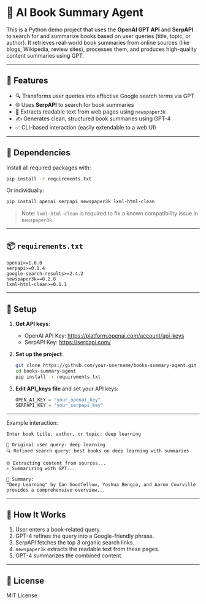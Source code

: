 # 📘 AI Book Summary Agent

This is a Python demo project that uses the **OpenAI GPT API** and **SerpAPI** to search for and summarize books based on user queries (title, topic, or author). It retrieves real-world book summaries from online sources (like blogs, Wikipedia, review sites), processes them, and produces high-quality content summaries using GPT.

---

## 🚀 Features

- 🔍 Transforms user queries into effective Google search terms via GPT
- 🌐 Uses **SerpAPI** to search for book summaries
- 📰 Extracts readable text from web pages using `newspaper3k`
- ✍️ Generates clean, structured book summaries using GPT-4
- ✅ CLI-based interaction (easily extendable to a web UI)

---

## 🧰 Dependencies

Install all required packages with:

```bash
pip install -r requirements.txt
```

Or individually:

```bash
pip install openai serpapi newspaper3k lxml-html-clean
```

> Note: `lxml-html-clean` is required to fix a known compatibility issue in `newspaper3k`.

---

## 📦 `requirements.txt`

```
openai>=1.0.0
serpapi>=0.1.4
google-search-results>=2.4.2
newspaper3k==0.2.8
lxml-html-clean>=0.1.1
```

---

## 🔧 Setup

1. **Get API keys**:
   - OpenAI API Key: https://platform.openai.com/account/api-keys
   - SerpAPI Key: https://serpapi.com/

2. **Set up the project**:
   ```bash
   git clone https://github.com/your-username/books-summary-agent.git
   cd books-summary-agent
   pip install -r requirements.txt
   ```

3. **Edit API_keys file** and set your API keys:
   ```python
   OPEN_AI_KEY = "your_openai_key"
   SERPAPI_KEY = "your_serpapi_key"
   ```

---


Example interaction:

```
Enter book title, author, or topic: deep learning

🎯 Original user query: deep learning
🔍 Refined search query: best books on deep learning with summaries

🌐 Extracting content from sources...
✍️ Summarizing with GPT...

📘 Summary:
"Deep Learning" by Ian Goodfellow, Yoshua Bengio, and Aaron Courville provides a comprehensive overview...
```

---

## 🧠 How It Works

1. User enters a book-related query.
2. GPT-4 refines the query into a Google-friendly phrase.
3. SerpAPI fetches the top 3 organic search links.
4. `newspaper3k` extracts the readable text from these pages.
5. GPT-4 summarizes the combined content.

---

## 📜 License

MIT License